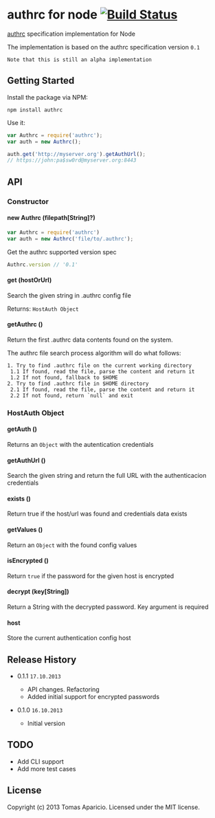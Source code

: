 # authrc for node [![Build Status](https://secure.travis-ci.org/h2non/node-authrc.png?branch=master)](http://travis-ci.org/h2non/node-authrc)

[authrc](http://github.com/adesisnetlife/authrc) specification implementation for Node

The implementation is based on the authrc specification version `0.1`

`Note that this is still an alpha implementation`

## Getting Started

Install the package via NPM: 

```
npm install authrc
```

Use it:

```javascript
var Authrc = require('authrc');
var auth = new Authrc();

auth.get('http://myserver.org').getAuthUrl();
// https://john:pa$sw0rd@myserver.org:8443
```

## API

### Constructor

#### new Authrc (filepath[String]?)

```js
var Authrc = require('authrc')
var auth = new Authrc('file/to/.authrc');
```

Get the authrc supported version spec
```js
Authrc.version // '0.1'
```

#### get (hostOrUrl)

Search the given string in .authrc config file

Returns: `HostAuth Object`

#### getAuthrc ()

Return the first .authrc data contents found on the system.

The authrc file search process algorithm will do what follows:

```
1. Try to find .authrc file on the current working directory
 1.1 If found, read the file, parse the content and return it
 1.2 If not found, fallback to $HOME
2. Try to find .authrc file in $HOME directory
 2.1 If found, read the file, parse the content and return it
 2.2 If not found, return `null` and exit
```

### HostAuth Object

#### getAuth ()

Returns an `Object` with the autentication credentials

#### getAuthUrl ()

Search the given string and return the full URL with the authenticacion credentials

#### exists ()

Return true if the host/url was found and credentials data exists

#### getValues ()

Return an `Object` with the found config values

#### isEncrypted ()

Return `true` if the password for the given host is encrypted

#### decrypt (key[String])

Return a String with the decrypted password. Key argument is required

#### host

Store the current authentication config host

## Release History

- 0.1.1 `17.10.2013`
  * API changes. Refactoring 
  * Added initial support for encrypted passwords

- 0.1.0 `16.10.2013`
  * Initial version

## TODO

- Add CLI support
- Add more test cases

## License

Copyright (c) 2013 Tomas Aparicio. 
Licensed under the MIT license.
